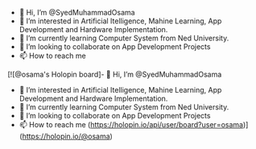 - 👋 Hi, I’m @SyedMuhammadOsama
- 👀 I’m interested in Artificial Itelligence, Mahine Learning, App Development and Hardware Implementation.
- 🌱 I’m currently learning Computer System from Ned University.
- 💞️ I’m looking to collaborate on App Development Projects
- 📫 How to reach me 

<!---
SyedMuhammadOsama/SyedMuhammadOsama is a ✨ special ✨ repository because its `README.md` (this file) appears on your GitHub profile.
You can click the Preview link to take a look at your changes.
--->
[![@osama's Holopin board]- 👋 Hi, I’m @SyedMuhammadOsama
- 👀 I’m interested in Artificial Itelligence, Mahine Learning, App Development and Hardware Implementation.
- 🌱 I’m currently learning Computer System from Ned University.
- 💞️ I’m looking to collaborate on App Development Projects
- 📫 How to reach me 
(https://holopin.io/api/user/board?user=osama)](https://holopin.io/@osama)

